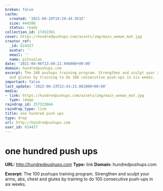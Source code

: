 ```yaml
---
broken: false
cache:
  created: '2021-09-20T19:29:44.953Z'
  size: 444388
  status: ready
collection_id: 17452361
cover: https://hundredpushups.com/assets/img/main_woman_mat.jpg
creator_ref:
  _id: 624427
  avatar: ''
  email: ''
  name: pitosalas
date: '2021-04-06T13:40:22.946000+00:00'
domain: hundredpushups.com
excerpt: The 100 pushups training program. Strengthen and sculpt your arms, abs, chest
  and glutes by training to do 100 consecutive push-ups in six weeks.
important: false
last_update: '2022-06-23T22:43:23.861000+00:00'
media:
- link: https://hundredpushups.com/assets/img/main_woman_mat.jpg
  type: image
raindrop_id: 257323664
raindrop_type: link
title: one hundred push ups
type: drop
url: http://hundredpushups.com
user_id: 624427
---
```


# one hundred push ups

**URL:** http://hundredpushups.com
**Type:** link
**Domain:** hundredpushups.com

**Excerpt:** The 100 pushups training program. Strengthen and sculpt your arms, abs, chest and glutes by training to do 100 consecutive push-ups in six weeks.
